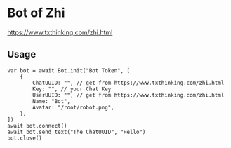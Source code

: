 # Bot of Zhi

https://www.txthinking.com/zhi.html

## Usage

```
var bot = await Bot.init("Bot Token", [
    {
        ChatUUID: "", // get from https://www.txthinking.com/zhi.html
        Key: "", // your Chat Key
        UserUUID: "", // get from https://www.txthinking.com/zhi.html
        Name: "Bot",
        Avatar: "/root/robot.png",
    },
])
await bot.connect()
await bot.send_text("The ChatUUID", "Hello")
bot.close()
```
